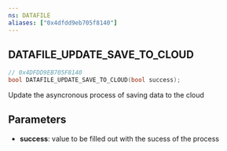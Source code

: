 ```yaml
---
ns: DATAFILE
aliases: ["0x4dfdd9eb705f8140"]
---
```

## DATAFILE_UPDATE_SAVE_TO_CLOUD

```c
// 0x4DFDD9EB705F8140
bool DATAFILE_UPDATE_SAVE_TO_CLOUD(bool success);
```

Update the asyncronous process of saving data to the cloud


## Parameters
* **success**: value to be filled out with the sucess of the process
